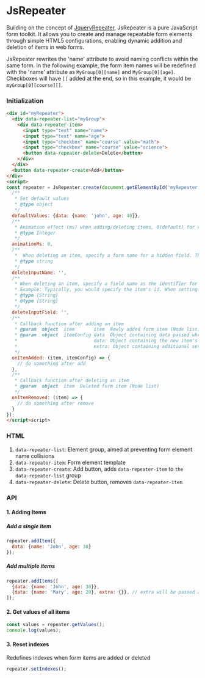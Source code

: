 # JsRepeater

Building on the concept of [JqueryRepeater](https://github.com/DubFriend/jquery.repeater?tab=readme-ov-file), JsRepeater is a pure JavaScript form toolkit. It allows you to create and manage repeatable form elements through simple HTML5 configurations, enabling dynamic addition and deletion of items in web forms.

JsRepeater rewrites the 'name' attribute to avoid naming conflicts within the same form. In the following example, the form item names will be redefined with the 'name' attribute as `MyGroup[0][name]` and `MyGroup[0][age]`. Checkboxes will have `[]` added at the end, so in this example, it would be `myGroup[0][course][]`.


### Initialization

```html
<div id="myRepeater">
  <div data-repeater-list="myGroup">
    <div data-repeater-item>
      <input type="text" name="name">
      <input type="text" name="age">
      <input type="checkbox" name="course" value="math">
      <input type="checkbox" name="course" value="science">
      <button data-repeater-delete>Delete</button>
    </div>
  </div>
  <button data-repeater-create>Add</button>
</div>
<script>
const repeater = JsRepeater.create(document.getElementById('myRepeater'), {
  /**
   * Set default values
   * @type object
   */
  defaultValues: {data: {name: 'john', age: 40}},
  /**
   * Animation effect (ms) when adding/deleting items, 0(default) for no animation
   * @type Integer
   */
  animationMs: 0,
  /**
   *  When deleting an item, specify a form name for a hidden field. This field is automatically created when an item is deleted. Usually used to track deleted items. Must be used in conjunction with `deleteInputField`.
   * @type string
   */
  deleteInputName: '',
  /**
   * When deleting an item, specify a field name as the identifier for the deleted item.
   * Example: Typically, you would specify the item's id. When setting deleteInputName = '_delInputName' and deleteInputField = 'id', if items with ids 12 and 34 are deleted, the form submission will include post._delInputName = [12, 34]. The backend can then delete or process items with ids 12 and 34 accordingly.
   * @type {String}
   * @type {String}
   */
  deleteInputField: '',
  /**
   * Callback function after adding an item
   * @param  object  item       item  Newly added form item (Node list)
   * @param  object  itemConfig data  Object containing data passed when adding the item, including:
   *                            data: Object containing the new item's data
   *                            extra: Object containing additional settings (if any)
   */
  onItemAdded: (item, itemConfig) => {
    // do something after add
  },
  /**
   * Callback function after deleting an item
   * @param  object  item  Deleted form item (Node list)
   */
  onItemRemoved: (item) => {
    // do something after remove
  }
});
</script>script>
```


### HTML

1. `data-repeater-list`: Element group, aimed at preventing form element name collisions
2. `data-repeater-item`: Form element template
3. `data-repeater-create`: Add button, adds `data-repeater-item` to `the data-repeater-list` group
4. `data-repeater-delete`: Delete button, removes `data-repeater-item`

### API

#### 1. Adding Items


##### Add a single item

```js
repeater.addItem({
  data: {name: 'John', age: 30}
});
```

##### Add multiple items

```js
repeater.addItems([
  {data: {name: 'John', age: 30}},
  {data: {name: 'Mary', age: 20}, extra: {}}, // extra will be passed as a parameter to the add callback function
]);
```

#### 2. Get values of all items

```js
const values = repeater.getValues();
console.log(values);
```

#### 3. Reset indexes

Redefines indexes when form items are added or deleted

```js
repeater.setIndexes();
````
